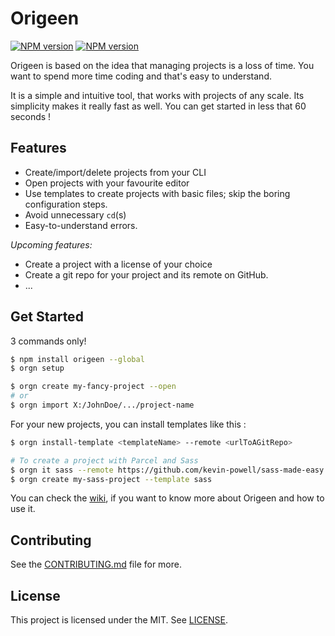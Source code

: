 # Origeen

<a href="https://npmjs.org/package/origeen" title="View this project on NPM"><img src="https://img.shields.io/npm/v/origeen.svg" alt="NPM version" /></a>
<a href="https://npmjs.org/package/origeen" title="View this project on NPM"><img src="https://img.shields.io/npm/dm/origeen.svg" alt="NPM version" /></a>

Origeen is based on the idea that managing projects is a loss of time. You want to spend more time coding and that's easy to understand.

It is a simple and intuitive tool, that works with projects of any scale. Its simplicity makes it really fast as well. You can get started in less that 60 seconds !

## Features

- Create/import/delete projects from your CLI
- Open projects with your favourite editor
- Use templates to create projects with basic files; skip the boring configuration steps.
- Avoid unnecessary `cd`(s)
- Easy-to-understand errors.

*Upcoming features:*
- Create a project with a license of your choice
- Create a git repo for your project and its remote on GitHub.
- ...

## Get Started

3 commands only!
```bash
$ npm install origeen --global
$ orgn setup

$ orgn create my-fancy-project --open
# or
$ orgn import X:/JohnDoe/.../project-name
```

For your new projects, you can install templates like this :
```bash
$ orgn install-template <templateName> --remote <urlToAGitRepo>

# To create a project with Parcel and Sass
$ orgn it sass --remote https://github.com/kevin-powell/sass-made-easy
$ orgn create my-sass-project --template sass
```

You can check the [wiki](/wiki), if you want to know more about Origeen and how to use it.

## Contributing

See the [CONTRIBUTING.md](./CONTRIBUTING.md) file for more.

## License

This project is licensed under the MIT.
See [LICENSE](./LICENSE).